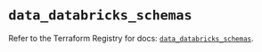 # `data_databricks_schemas`

Refer to the Terraform Registry for docs: [`data_databricks_schemas`](https://registry.terraform.io/providers/databricks/databricks/1.49.0/docs/data-sources/schemas).
